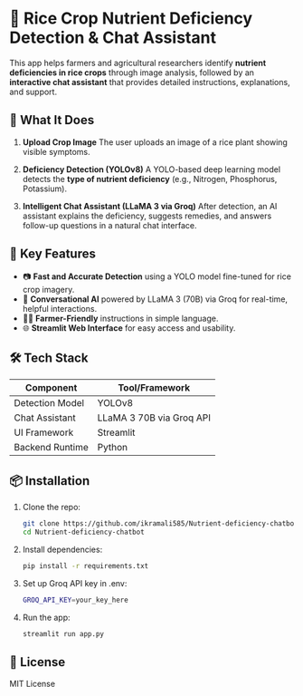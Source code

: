 
# 🌾 Rice Crop Nutrient Deficiency Detection & Chat Assistant

This app helps farmers and agricultural researchers identify **nutrient deficiencies in rice crops** through image analysis, followed by an **interactive chat assistant** that provides detailed instructions, explanations, and support.

## 🧠 What It Does

1. **Upload Crop Image**
   The user uploads an image of a rice plant showing visible symptoms.

2. **Deficiency Detection (YOLOv8)**
   A YOLO-based deep learning model detects the **type of nutrient deficiency** (e.g., Nitrogen, Phosphorus, Potassium).

3. **Intelligent Chat Assistant (LLaMA 3 via Groq)**
   After detection, an AI assistant explains the deficiency, suggests remedies, and answers follow-up questions in a natural chat interface.

## 🚀 Key Features

* 📷 **Fast and Accurate Detection** using a YOLO model fine-tuned for rice crop imagery.
* 💬 **Conversational AI** powered by LLaMA 3 (70B) via Groq for real-time, helpful interactions.
* 🧑‍🌾 **Farmer-Friendly** instructions in simple language.
* 🌐 **Streamlit Web Interface** for easy access and usability.

## 🛠️ Tech Stack

| Component       | Tool/Framework           |
| --------------- | ------------------------ |
| Detection Model | YOLOv8                   |
| Chat Assistant  | LLaMA 3 70B via Groq API |
| UI Framework    | Streamlit                |
| Backend Runtime | Python                   |


## 📦 Installation

1. Clone the repo:

   ```bash
   git clone https://github.com/ikramali585/Nutrient-deficiency-chatbot.git
   cd Nutrient-deficiency-chatbot
   ```

2. Install dependencies:

   ```bash
   pip install -r requirements.txt
   ```

3. Set up Groq API key in .env:

   ```bash
   GROQ_API_KEY=your_key_here
   ```

4. Run the app:

   ```bash
   streamlit run app.py
   ```

## 📜 License

MIT License

